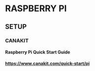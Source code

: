 # RASPBERRY PI

## SETUP

### CANAKIT

#### Raspberry Pi Quick Start Guide
#### https://www.canakit.com/quick-start/pi

